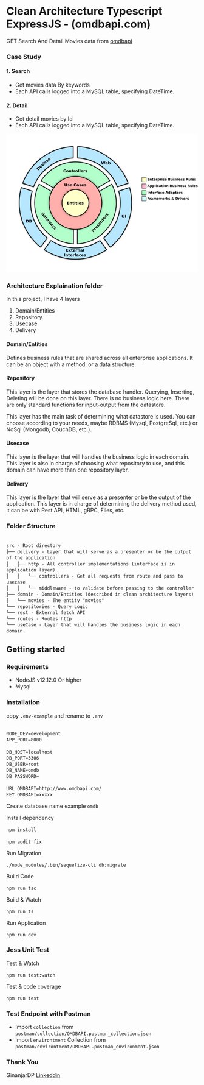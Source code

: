 # Clean Architecture Typescript ExpressJS - (omdbapi.com)

GET Search And Detail Movies data from [omdbapi](http://www.omdbapi.com)

### Case Study

#### 1. Search
- Get movies data By keywords
- Each API calls logged into a MySQL table, specifying DateTime.

#### 2. Detail
- Get detail movies by Id
- Each API calls logged into a MySQL table, specifying DateTime.


![clean architecture](clean_architecture.png)

### Architecture Explaination folder

In this project, I have 4 layers

1. Domain/Entities
2. Repository
3. Usecase
4. Delivery

#### Domain/Entities
Defines business rules that are shared across all enterprise applications. It can be an object with a method, or a data structure.

#### Repository
This layer is the layer that stores the database handler. Querying, Inserting, Deleting will be done on this layer. There is no business logic here. There are only standard functions for input-output from the datastore.

This layer has the main task of determining what datastore is used. You can choose according to your needs, maybe RDBMS (Mysql, PostgreSql, etc.) or NoSql (Mongodb, CouchDB, etc.).

#### Usecase
This layer is the layer that will handles the business logic in each domain. This layer is also in charge of choosing what repository to use, and this domain can have more than one repository layer.

#### Delivery
This layer is the layer that will serve as a presenter or be the output of the application. This layer is in charge of determining the delivery method used, it can be with Rest API, HTML, gRPC, Files, etc.


### Folder Structure
```

src - Root directory
├── delivery - Layer that will serve as a presenter or be the output of the application
│   ├── http - All controller implementations (interface is in application layer)
│   │   └── controllers - Get all requests from route and pass to usecase
│   │   └── middleware - to validate before passing to the controller
├── domain - Domain/Entities (described in clean architecture layers)
│   └── movies - The entity "movies"
└── repositories - Query Logic
└── rest - External fetch API 
└── routes - Routes http
└── useCase - Layer that will handles the business logic in each domain.

```

## Getting started
### Requirements

- NodeJS v12.12.0 Or higher
- Mysql

### Installation

copy `.env-example` and rename to `.env` 

```

NODE_DEV=development
APP_PORT=8000

DB_HOST=localhost
DB_PORT=3306
DB_USER=root
DB_NAME=omdb
DB_PASSWORD=

URL_OMDBAPI=http://www.omdbapi.com/
KEY_OMDBAPI=xxxxx

```

Create database name example `omdb`


Install dependency
```
npm install

npm audit fix

```

Run Migration

```
./node_modules/.bin/sequelize-cli db:migrate
```

Build Code

```
npm run tsc
```

Build & Watch
```
npm run ts
```

Run Application
```
npm run dev
```

### Jess Unit Test

Test & Watch
```
npm run test:watch
```

Test & code coverage
```
npm run test
```


### Test Endpoint with Postman

- Import `collection` from `postman/collection/OMDBAPI.postman_collection.json`
- Import `environtment` Collection from `postman/environtment/OMDBAPI.postman_environment.json`


### Thank You 

GinanjarDP
[Linkeddin](https://id.linkedin.com/in/ginanjar-putranto-0416a913b)